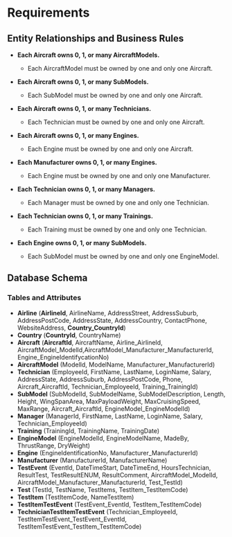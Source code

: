 # **Requirements**

## Entity Relationships and Business Rules

- **Each Aircraft owns 0, 1, or many AircraftModels.**
  - Each AircraftModel must be owned by one and only one Aircraft.

- **Each Aircraft owns 0, 1, or many SubModels.**
  - Each SubModel must be owned by one and only one Aircraft.

- **Each Aircraft owns 0, 1, or many Technicians.**
  - Each Technician must be owned by one and only one Aircraft.

- **Each Aircraft owns 0, 1, or many Engines.**
  - Each Engine must be owned by one and only one Aircraft.

- **Each Manufacturer owns 0, 1, or many Engines.**
  - Each Engine must be owned by one and only one Manufacturer.

- **Each Technician owns 0, 1, or many Managers.**
  - Each Manager must be owned by one and only one Technician.

- **Each Technician owns 0, 1, or many Trainings.**
  - Each Training must be owned by one and only one Technician.

- **Each Engine owns 0, 1, or many SubModels.**
  - Each SubModel must be owned by one and only one EngineModel.

## Database Schema

### **Tables and Attributes**
- **Airline** (**AirlineId**, AirlineName, AddressStreet, AddressSuburb, AddressPostCode, AddressState, AddressCountry, ContactPhone, WebsiteAddress, **Country_CountryId**)
- **Country** (**CountryId**, CountryName)
- **Aircraft** (**AircraftId**, AircraftName, Airline_AirlineId, AircraftModel_ModelId,AircraftModel_Manufacturer_ManufacturerId, Engine_EngineIdentifycationNo)
- **AircraftModel** (ModelId, ModelName, Manufacturer_ManufacturerId)
- **Technician** (EmployeeId, FirstName, LastName, LoginName, Salary, AddressState, AddressSuburb, AddressPostCode, Phone, Aircraft_AircraftId, Technician_EmployeeId, Training_TrainingId)
- **SubModel** (SubModelId, SubModelName, SubModelDescription, Length, Height, WingSpanArea, MaxPayloadWeight, MaxCruisingSpeed, MaxRange, Aircraft_AircraftId, EngineModel_EngineModelId)
- **Manager** (ManagerId, FirstName, LastName, LoginName, Salary, Technician_EmployeeId)
- **Training** (TrainingId, TrainingName, TrainingDate)
- **EngineModel** (EngineModelId, EngineModelName, MadeBy, ThrustRange, DryWeight)
- **Engine** (EngineIdentificationNo, Manufacturer_ManufacturerId)
- **Manufacturer** (ManufacturerId, ManufacturerName)
- **TestEvent** (EventId, DateTimeStart, DateTimeEnd, HoursTechnician, ResultTest, TestResultENUM, ResultComment, AircraftModel_ModelId, AircraftModel_Manufacturer_ManufacturerId, Test_TestId)
- **Test** (TestId, TestName, TestItems, TestItem_TestItemCode)
- **TestItem** (TestItemCode, NameTestItem)
- **TestItemTestEvent** (TestEvent_EventId, TestItem_TestItemCode)
- **TechnicianTestItemTestEvent** (Technician_EmployeeId, TestItemTestEvent_TestEvent_EventId, TestItemTestEvent_TestItem_TestItemCode)

